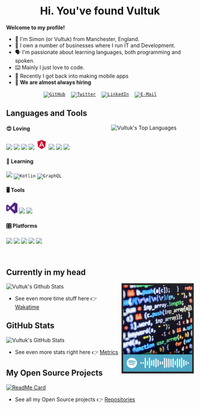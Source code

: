 <p>
  <!-- <img width="100%" src="https://media-exp1.licdn.com/dms/image/C5616AQFrbKs5x7RYtw/profile-displaybackgroundimage-shrink_350_1400/0?e=1609372800&v=beta&t=V8nN_PQCvfe6lDVnJYIv7yXMH4XELI6RevKDxNQUwdw"> -->

  <h1 align="center"><b>Hi. You've found Vultuk</b></h1>
</p>

**Welcome to my profile!**<br />

- :wave: I'm Simon (or Vultuk) from Manchester, England.
- :office: I own a number of businesses where I run IT and Development.
- :speaking_head: I'm passionate about learning languages, both programming and spoken.
- :keyboard: Mainly I just love to code.
- :iphone: Recently I got back into making mobile apps
- :mega: **We are almost always hiring**

<p align="center">
<code><a href="https://github.com/vultuk"><img src="https://img.shields.io/badge/GitHub-%23333333.svg?&style=flat&logo=github&logoColor=white" alt="GitHub" /></a></code>&nbsp;&nbsp;&nbsp;
<code><a href="https://twitter.com/vultuk"><img src="https://img.shields.io/badge/Twitter-%2300ACEE.svg?&style=flat&logo=twitter&logoColor=white" alt="Twitter" /></a></code>&nbsp;&nbsp;&nbsp;
<code><a href="https://www.linkedin.com/in/simon-skinner"><img src="https://img.shields.io/badge/LinkedIn-%230077B5.svg?&style=flat&logo=linkedin&logoColor=white" alt="LinkedIn" /></a></code>&nbsp;&nbsp;&nbsp;
<code><a href="mailto:simon@vult.uk"><img src="https://img.shields.io/badge/%40-E--Mail-red" alt="E-Mail" /></a></code>
</p>

## Languages and Tools

<img align="right" src="https://github-readme-stats.vercel.app/api/top-langs/?username=vultuk&count_private=true&show_icons=true&theme=vue&include_all_commits=true&langs_count=10&hide=perl,shell,plsql,css,sqlpl" width="44%" alt="Vultuk's Top Languages">

#### :heart_eyes: Loving

<code><img src="https://cdn.jsdelivr.net/npm/programming-languages-logos/src/javascript/javascript.png" height="30"></code>
<code><img src="https://cdn.jsdelivr.net/npm/programming-languages-logos/src/typescript/typescript.png" height="30"></code>
<code><img src="https://cdn.jsdelivr.net/npm/programming-languages-logos/src/html/html.png" height="30"></code>
<code><img src="https://cdn.jsdelivr.net/npm/programming-languages-logos/src/css/css.png" height="30"></code>
<code><img src="https://raw.githubusercontent.com/github/explore/80688e429a7d4ef2fca1e82350fe8e3517d3494d/topics/angular/angular.png" height="30"></code>
<code><img src="https://raw.githubusercontent.com/tomchen/stack-icons/master/logos/postgresql.svg" height="30"></code>
<code><img src="https://cdn.jsdelivr.net/npm/programming-languages-logos/src/php/php.png" height="30"></code>
<code><img src="https://cdn.jsdelivr.net/npm/programming-languages-logos/src/python/python.png" height="30"></code>

#### :thinking: Learning

<code><img src="https://cdn.jsdelivr.net/npm/programming-languages-logos/src/swift/swift.png" height="30"></code>
<code><img src="https://cdn.jsdelivr.net/npm/programming-languages-logos/src/kotlin/kotlin.png" height="30" alt="Kotlin"></code>
<code><img src="https://upload.wikimedia.org/wikipedia/commons/1/17/GraphQL_Logo.svg" height="30" alt="GraphQL"></code>

#### :desktop_computer: Tools

<code><img src="https://raw.githubusercontent.com/devicons/devicon/master/icons/visualstudio/visualstudio-plain.svg" height="30"></code>
<code><img src="https://raw.githubusercontent.com/tomchen/stack-icons/master/logos/jetbrains.svg" height="30"></code>
<code><img src="https://upload.wikimedia.org/wikipedia/commons/1/1e/Xcode_Icon.png" height="30"></code>

#### :control_knobs: Platforms

<code><img src="https://raw.githubusercontent.com/tomchen/stack-icons/master/logos/firebase.svg" height="30"></code>
<code><img src="https://raw.githubusercontent.com/tomchen/stack-icons/master/logos/google-cloud.svg" height="30"></code>
<code><img src="https://raw.githubusercontent.com/tomchen/stack-icons/master/logos/heroku-icon.svg" height="30"></code>
<code><img src="https://raw.githubusercontent.com/tomchen/stack-icons/master/logos/aws-s3.svg" height="30"></code>
<code><img src="https://raw.githubusercontent.com/tomchen/stack-icons/master/logos/aws-ec2.svg" height="30"></code>

<br style="clear: both;">

## Currently in my head

<a align="right" href="https://open.spotify.com/playlist/3FrFoFhpGojEKvWXc4DvNu?si=m0sHDO7bRb2ZbjT-yIjslA"><img src="https://raw.githubusercontent.com/vultuk/vultuk/main/img/code-playlist.png" alt="Vultuk's GitHub Stats"  align="right" height="242"></a>

<img src="https://github-readme-stats.vercel.app/api/wakatime?username=vultuk&count_private=true&show_icons=true&theme=vue&include_all_commits=true" alt="Vultuk's Github Stats">

- See even more time stuff here :point_right: <a href="https://wakatime.com/@vultuk">Wakatime</a>

## GitHub Stats

<img src="https://github-readme-stats.vercel.app/api?username=vultuk&count_private=true&show_icons=true&theme=vue&include_all_commits=true" alt="Vultuk's GitHub Stats">

 - See even more stats right here :point_right: <a href="https://metrics.lecoq.io/vultuk">Metrics</a>

## My Open Source Projects

[![ReadMe Card](https://github-readme-stats.vercel.app/api/pin/?username=vultuk&repo=functionals)](https://github.com/vultuk/functionals)

- See all my Open Source projects :point_right: <a href="https://github.com/vultuk?tab=repositories">Repositories</a>
